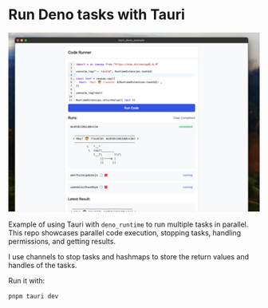 # Run Deno tasks with Tauri

![Screenshot](screenshot.png)

Example of using Tauri with `deno_runtime` to run multiple tasks in parallel. This repo showcases parallel code execution, stopping tasks, handling permissions, and getting results.

I use channels to stop tasks and hashmaps to store the return values and handles of the tasks.

Run it with:

```bash
pnpm tauri dev
```
